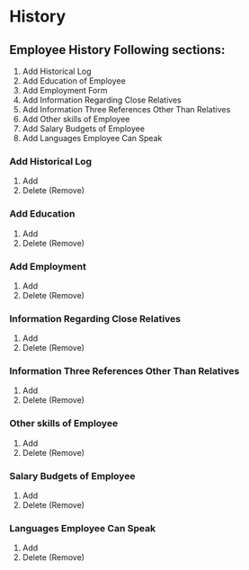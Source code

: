 # History

## Employee History Following sections:

1. Add Historical Log
2. Add Education of Employee
3. Add Employment Form
4. Add Information Regarding Close Relatives
5. Add Information Three References Other Than Relatives
6. Add Other skills of Employee
7. Add Salary Budgets of Employee
8. Add Languages Employee Can Speak

### Add Historical Log

1. Add 
2. Delete \(Remove\)

### Add Education

1. Add 
2. Delete \(Remove\)

### Add Employment

1. Add 
2. Delete \(Remove\)

### Information Regarding Close Relatives

1. Add 
2. Delete \(Remove\)

### Information Three References Other Than Relatives

1. Add 
2. Delete \(Remove\)

### Other skills of Employee

1. Add 
2. Delete \(Remove\)

### Salary Budgets of Employee

1. Add 
2. Delete \(Remove\)

### Languages Employee Can Speak

1. Add 
2. Delete \(Remove\)

